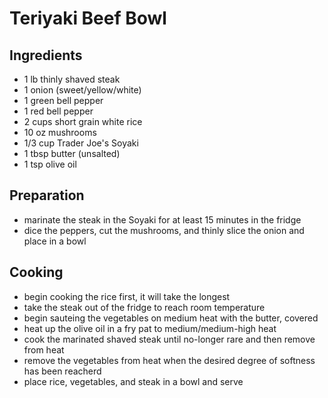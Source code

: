 # Teriyaki Beef Bowl

## Ingredients
- 1 lb thinly shaved steak
- 1 onion (sweet/yellow/white)
- 1 green bell pepper
- 1 red bell pepper
- 2 cups short grain white rice
- 10 oz mushrooms
- 1/3 cup Trader Joe's Soyaki
- 1 tbsp butter (unsalted)
- 1 tsp olive oil

## Preparation
- marinate the steak in the Soyaki for at least 15 minutes in the fridge
- dice the peppers, cut the mushrooms, and thinly slice the onion and place in a bowl

## Cooking
- begin cooking the rice first, it will take the longest
- take the steak out of the fridge to reach room temperature
- begin sauteing the vegetables on medium heat with the butter, covered
- heat up the olive oil in a fry pat to medium/medium-high heat
- cook the marinated shaved steak until no-longer rare and then remove from heat
- remove the vegetables from heat when the desired degree of softness has been reacherd
- place rice, vegetables, and steak in a bowl and serve
